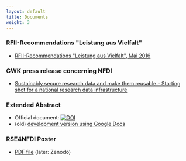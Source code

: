 ```yaml
---
layout: default
title: Documents
weight: 3
---
```


### RFII-Recommendations "Leistung aus Vielfalt"

* [RFII-Recommendations "Leistung aus Vielfalt", Mai 2016](http://www.rfii.de/?p=1998)

### GWK press release concerning NFDI

* [Sustainably secure research data and make them reusable - Starting shot for a national research data infrastructure](https://www.gwk-bonn.de/fileadmin/Redaktion/Dokumente/Pressemitteilungen/pm2018-13.pdf)


### Extended Abstract

* Official document: [![DOI](https://zenodo.org/badge/DOI/10.5281/zenodo.2630451.svg)](https://doi.org/10.5281/zenodo.2630451)
* (old) [development version using Google Docs](https://goo.gl/qZAZq2)

### RSE4NFDI Poster

* [PDF file](../assets/pdf/RSE4NFDI_Poster.pdf) (later: Zenodo)
